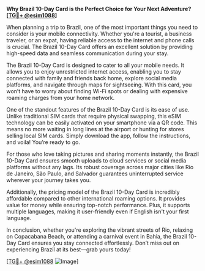 **Why Brazil 10-Day Card is the Perfect Choice for Your Next Adventure?[[TG💪+ @esim1088](https://t.me/s/esim1088)]**

When planning a trip to Brazil, one of the most important things you need to consider is your mobile connectivity. Whether you're a tourist, a business traveler, or an expat, having reliable access to the internet and phone calls is crucial. The Brazil 10-Day Card offers an excellent solution by providing high-speed data and seamless communication during your stay.

The Brazil 10-Day Card is designed to cater to all your mobile needs. It allows you to enjoy unrestricted internet access, enabling you to stay connected with family and friends back home, explore social media platforms, and navigate through maps for sightseeing. With this card, you won’t have to worry about finding Wi-Fi spots or dealing with expensive roaming charges from your home network. 

One of the standout features of the Brazil 10-Day Card is its ease of use. Unlike traditional SIM cards that require physical swapping, this eSIM technology can be easily activated on your smartphone via a QR code. This means no more waiting in long lines at the airport or hunting for stores selling local SIM cards. Simply download the app, follow the instructions, and voila! You’re ready to go.

For those who love taking pictures and sharing moments instantly, the Brazil 10-Day Card ensures smooth uploads to cloud services or social media platforms without any lags. Its robust coverage across major cities like Rio de Janeiro, São Paulo, and Salvador guarantees uninterrupted service wherever your journey takes you.

Additionally, the pricing model of the Brazil 10-Day Card is incredibly affordable compared to other international roaming options. It provides value for money while ensuring top-notch performance. Plus, it supports multiple languages, making it user-friendly even if English isn't your first language.

In conclusion, whether you're exploring the vibrant streets of Rio, relaxing on Copacabana Beach, or attending a carnival event in Bahia, the Brazil 10-Day Card ensures you stay connected effortlessly. Don’t miss out on experiencing Brazil at its best—grab yours today!

[[TG💪+ @esim1088](https://t.me/s/esim1088) ![Image](https://i.postimg.cc/Y0z9fWf4/image.png)]